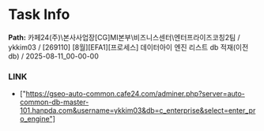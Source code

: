 # Task Info

**Path:** 카페24(주)\본사사업장\[CG]MI본부\비즈니스센터\엔터프라이즈코칭2팀 / ykkim03 / [269110] [8월][EFA1][프로세스] 데이터아이 엔진 리스트 db 적재(이전 db) / 2025-08-11_00-00-00

### LINK
- ["https://gseo-auto-common.cafe24.com/adminer.php?server=auto-common-db-master-101.hanpda.com&username=ykkim03&db=c_enterprise&select=enter_pro_engine"]


